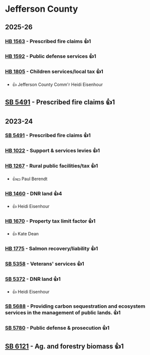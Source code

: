 # Jefferson County
## 2025-26

### [HB 1563](/bill/2025-26/hb/1563/) - Prescribed fire claims 👍1  

### [HB 1592](/bill/2025-26/hb/1592/) - Public defense services 👍1  

### [HB 1805](/bill/2025-26/hb/1805/) - Children services/local tax 👍1  
* 👍 Jefferson County Comm'r Heidi Eisenhour

## [SB 5491](/bill/2025-26/sb/5491/) - Prescribed fire claims 👍1  

## 2023-24

### [SB 5491](/bill/2023-24/sb/5491/) - Prescribed fire claims 👍1  

### [HB 1022](/bill/2023-24/hb/1022/) - Support & services levies 👍1  

### [HB 1267](/bill/2023-24/hb/1267/) - Rural public facilities/tax 👍1  
* 👍💵 Paul Berendt

### [HB 1460](/bill/2023-24/hb/1460/) - DNR land 👍4  
* 👍 Heidi Eisenhour

### [HB 1670](/bill/2023-24/hb/1670/) - Property tax limit factor 👍1  
* 👍 Kate Dean

### [HB 1775](/bill/2023-24/hb/1775/) - Salmon recovery/liability 👍1  

### [SB 5358](/bill/2023-24/sb/5358/) - Veterans' services 👍1  

### [SB 5372](/bill/2023-24/sb/5372/) - DNR land 👍1  
* 👍 Heidi Eisenhour

### [SB 5688](/bill/2023-24/sb/5688/) - Providing carbon sequestration and ecosystem services in the management of public lands. 👍1  

### [SB 5780](/bill/2023-24/sb/5780/) - Public defense & prosecution 👍1  

## [SB 6121](/bill/2023-24/sb/6121/) - Ag. and forestry biomass 👍1  
